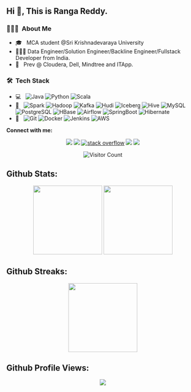 <h2> Hi 👋, This is Ranga Reddy.</h2>

<h3> 👨🏻‍💻 &nbsp;About Me </h3>

- 🎓 &nbsp; MCA student @Sri Krishnadevaraya University
- 👨🏽‍💻 Data Engineer/Solution Engineer/Backline Engineer/Fullstack Developer from India.
- 💼 &nbsp; Prev @ Cloudera, Dell, Mindtree and ITApp.

<h3> 🛠 &nbsp;Tech Stack</h3>

- 💻 &nbsp;
  ![Java](https://img.shields.io/badge/-Java-333333?style=flat&logo=openjdk)
  ![Python](https://img.shields.io/badge/-Python-333333?style=flat&logo=python)
  ![Scala](https://img.shields.io/badge/-Scala-333333?style=flat&logo=scala)
- 💼 &nbsp;
  ![Spark](https://img.shields.io/badge/-Spark-333333?style=flat&logo=ApacheSpark)
  ![Hadoop](https://img.shields.io/badge/-Hadoop-333333?style=flat&logo=ApacheHadoop)
  ![Kafka](https://img.shields.io/badge/-Kafka-333333?style=flat&logo=ApacheKafka)
  ![Hudi](https://img.shields.io/badge/-Hudi-333333?style=flat&logo=ApacheHudi)
  ![Iceberg](https://img.shields.io/badge/-Iceberg-333333?style=flat&logo=ApacheIceberg)
  ![Hive](https://img.shields.io/badge/-Hive-333333?style=flat&logo=ApacheHive)
  ![MySQL](https://img.shields.io/badge/-MySQL-333333?style=flat&logo=mysql)
  ![PostgreSQL](https://img.shields.io/badge/-PostgreSQL-333333?style=flat&logo=PostgreSQL)
  ![HBase](https://img.shields.io/badge/-HBase-333333?style=flat&logo=ApacheHBase)
  ![Airflow](https://img.shields.io/badge/-Airflow-333333?style=flat&logo=ApacheAirflow)
  ![SpringBoot](https://img.shields.io/badge/-SpringBoot-333333?style=flat&logo=springboot)
  ![Hibernate](https://img.shields.io/badge/-Hibernate-333333?style=flat&logo=hibernate)
- 🔧 &nbsp;
  ![Git](https://img.shields.io/badge/-Git-333333?style=flat&logo=git)
  ![Docker](https://img.shields.io/badge/-Docker-333333?style=flat&logo=docker)
  ![Jenkins](https://img.shields.io/badge/-Jenkins-333333?style=flat&logo=jenkins)
  ![AWS](https://img.shields.io/badge/-AWS-333333?style=flat&logo=amazonaws)


**Connect with me:**

<p align="center">
  <a href="https://www.linkedin.com/in/ranga-reddy-big-data-developer"><img src="https://img.shields.io/badge/LinkedIn-0077B5?style=for-the-badge&logo=linkedin&logoColor=white" /></a>
  <a href="mailto:rangareddy.avula@gmail.com"><img src="https://img.shields.io/badge/Gmail-D14836?style=for-the-badge&logo=gmail&logoColor=white" /></a>
  <a href="https://stackoverflow.com/users/1918962/ranga-reddy"><img alt="stack overflow" src="https://cdn.sstatic.net/Sites/stackoverflow/Img/favicon.ico?v=ec617d715196" /></a>
  <a href="https://rangareddy.medium.com/"><img src="https://img.shields.io/badge/Medium-12100E?style=for-the-badge&logo=medium&logoColor=white" /></a>
  <a href="https://twitter.com/rangareddy1988"><img src="https://img.shields.io/badge/Twitter-1DA1F2?style=for-the-badge&logo=twitter&logoColor=white" /></a>
</p>

<p align="center"> 
   <img src="https://profile-counter.glitch.me/{rangareddy}/count.svg" alt="Visitor Count" /> 
</p>

## Github Stats:

<p align='center'>
<img height="180em" src="https://github-readme-stats.vercel.app/api?username=rangareddy&count_private=true&show_icons=true&theme=midnight-purple&hide_rank=false&hide_border=false" />

<img height="180em" src="https://github-readme-stats.vercel.app/api/top-langs/?username=rangareddy&layout=compact&title_color=ffffff&text_color=c9cacc&icon_color=2bbc8a&bg_color=1d1f21&hide_border=false"/>
</p>

## Github Streaks:

<p align='center'>
<img height="180em" src="https://github-readme-streak-stats.herokuapp.com/?user=rangareddy&hide_border=true" />
</p>

## Github Profile Views:

<p align='center'>
   <img src="https://komarev.com/ghpvc/?username=rangareddy&color=green&style=plastic" />
</p>
